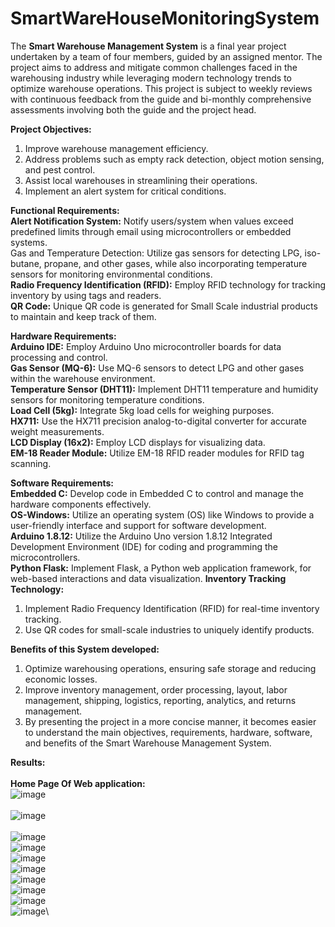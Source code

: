 # SmartWareHouseMonitoringSystem

The **Smart Warehouse Management System** is a final year project undertaken by a team of four members, guided by an assigned mentor. The project aims to address and mitigate common challenges faced in the warehousing industry while leveraging modern technology trends to optimize warehouse operations. This project is subject to weekly reviews with continuous feedback from the guide and bi-monthly comprehensive assessments involving both the guide and the project head.


**Project Objectives:**
1. Improve warehouse management efficiency.
2. Address problems such as empty rack detection, object motion sensing, and pest control.
3. Assist local warehouses in streamlining their operations.
4. Implement an alert system for critical conditions.

**Functional Requirements:**\
**Alert Notification System:** Notify users/system when values exceed predefined limits through email using microcontrollers or embedded systems.\
Gas and Temperature Detection: Utilize gas sensors for detecting LPG, iso-butane, propane, and other gases, while also incorporating temperature sensors for monitoring environmental conditions.\
**Radio Frequency Identification (RFID):** Employ RFID technology for tracking inventory by using tags and readers.\
**QR Code:** Unique QR code is generated for Small Scale industrial products to maintain and keep track of them.


**Hardware Requirements:**\
**Arduino IDE:** Employ Arduino Uno microcontroller boards for data processing and control.\
**Gas Sensor (MQ-6):** Use MQ-6 sensors to detect LPG and other gases within the warehouse environment.\
**Temperature Sensor (DHT11):** Implement DHT11 temperature and humidity sensors for monitoring temperature conditions.\
**Load Cell (5kg):** Integrate 5kg load cells for weighing purposes.\
**HX711:** Use the HX711 precision analog-to-digital converter for accurate weight measurements.\
**LCD Display (16x2):** Employ LCD displays for visualizing data.\
**EM-18 Reader Module:** Utilize EM-18 RFID reader modules for RFID tag scanning.



**Software Requirements:**\
**Embedded C:** Develop code in Embedded C to control and manage the hardware components effectively.\
**OS-Windows:** Utilize an operating system (OS) like Windows to provide a user-friendly interface and support for software development.\
**Arduino 1.8.12:** Utilize the Arduino Uno version 1.8.12 Integrated Development Environment (IDE) for coding and programming the microcontrollers.\
**Python Flask:** Implement Flask, a Python web application framework, for web-based interactions and data visualization.
**Inventory Tracking Technology:**
1. Implement Radio Frequency Identification (RFID) for real-time inventory tracking.
2. Use QR codes for small-scale industries to uniquely identify products.


**Benefits of this System developed:**
1. Optimize warehousing operations, ensuring safe storage and reducing economic losses.
2. Improve inventory management, order processing, layout, labor management, shipping, logistics, reporting, analytics, and returns management.
3. By presenting the project in a more concise manner, it becomes easier to understand the main objectives, requirements, hardware, software, and benefits of the Smart Warehouse Management System.

**Results:**\
\
**Home Page Of Web application:**\
![image](https://github.com/DargaNoor/SmartWareHouseMonitoringSystem/assets/90261006/2db00d5d-fd43-4395-ab28-d1dbfc23f2fe)\
\
![image](https://github.com/DargaNoor/SmartWareHouseMonitoringSystem/assets/90261006/6c309b09-f431-4dfa-8239-c2483e46670a)\
\
![image](https://github.com/DargaNoor/SmartWareHouseMonitoringSystem/assets/90261006/9335fb84-0df4-44f0-9266-c1db0509ed2a)\
![image](https://github.com/DargaNoor/SmartWareHouseMonitoringSystem/assets/90261006/3bf03edf-492f-4404-bcbf-694c173df33b)\
![image](https://github.com/DargaNoor/SmartWareHouseMonitoringSystem/assets/90261006/312ad8f2-c3f7-42a6-ab0b-2f5e6d7f7728)\
![image](https://github.com/DargaNoor/SmartWareHouseMonitoringSystem/assets/90261006/a55aed53-5c93-4a65-bff1-a2905ced94f2)\
![image](https://github.com/DargaNoor/SmartWareHouseMonitoringSystem/assets/90261006/db8bf20b-b9bd-4f13-a77a-22dbeb521b99)\
![image](https://github.com/DargaNoor/SmartWareHouseMonitoringSystem/assets/90261006/1e834dbb-4f23-442a-920f-05e3604fe8a3)\
![image](https://github.com/DargaNoor/SmartWareHouseMonitoringSystem/assets/90261006/2974e43d-86bd-4643-af0d-096c7f3fcfb4)\
![image](https://github.com/DargaNoor/SmartWareHouseMonitoringSystem/assets/90261006/aa91296a-1465-43ed-a555-e5cb53333471)\

